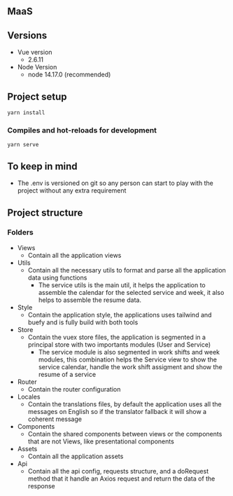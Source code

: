 ## MaaS

## Versions
* Vue version
  - 2.6.11
* Node Version
    - node 14.17.0 (recommended)

    
## Project setup
```
yarn install
```

### Compiles and hot-reloads for development
```
yarn serve
```

## To keep in mind

* The .env is versioned on git so any person can start to play with the project
  without any extra requirement

## Project structure

### Folders

* Views
  - Contain all the application views
* Utils
  - Contain all the necessary utils to format and parse all the application data
  using functions
    - The service utils is the main util, it helps the application to assemble the calendar for
  the selected service and week, it also helps to assemble the resume data.
* Style
  - Contain the application style, the applications uses tailwind and buefy and is fully
  build with both tools
* Store
  - Contain the vuex store files, the application is segmented in a principal store with
  two importants modules (User and Service)
    - The service module is also segmented in work shifts and week modules, this combination
  helps the Service view to show the service calendar, handle the work shift assigment and 
      show the resume of a service
* Router
  - Contain the router configuration
* Locales
  - Contain the translations files, by default the application uses all the messages on English
  so if the translator fallback it will show a coherent message
* Components
  - Contain the shared components between views or the components that are not Views, like 
  presentational components
* Assets
  - Contain all the application assets
* Api
  - Contain all the api config, requests structure, and a doRequest method that it handle an Axios request and return
  the data of the response

